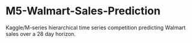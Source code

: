 # M5-Walmart-Sales-Prediction
Kaggle/M-series hierarchical time series competition predicting Walmart sales over a 28 day horizon.
